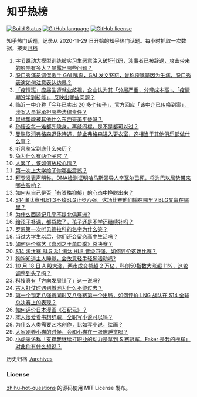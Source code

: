 # 知乎热榜
[![Build Status](https://github.com/ToWeLong/zhihu-hot-questions/workflows/CI/badge.svg)](https://github.com/ToWeLong/zhihu-hot-questions/actions)
[![GitHub language](https://img.shields.io/badge/language-golang-orange.svg)](https://golang.org/)
[![GitHub license](https://img.shields.io/github/license/ToWeLong/zhihu-hot-questions)](https://github.com/ToWeLong/zhihu-hot-questions/blob/main/LICENSE)

知乎热门话题，记录从 2020-11-29 日开始的知乎热门话题。每小时抓取一次数据，按天[归档](./archives)

<!-- BEGIN -->

1. [字节跳动大模型训练被实习生恶意注入破坏代码，涉事者已被辞退，攻击带来的影响有多大？暴露出哪些问题？](https://www.zhihu.com/question/1296528119)
1. [脱口秀演员调侃歌手 GAI 嘴歪，GAI 发文怒怼，曾称歪嘴是因为生病，脱口秀表演如何注意表达边界？](https://www.zhihu.com/question/1284883865)
1. [「疫情班」应届生遭就业歧视，企业认为其「分层严重，分辨成本高」、「疫情期没学到技能」，反映出哪些问题？](https://www.zhihu.com/question/1258506906)
1. [临沂一中介称「今年已卖出 20 多个孩子」，官方回应「该中介已传唤到案」，涉案人员将承担哪些法律责任？](https://www.zhihu.com/question/1259014200)
1. [鼠标垫能被其他什么东西完美平替吗？](https://www.zhihu.com/question/850271740)
1. [孙悟空每一难都先隐身，再敲闷棍，是不是都可以过？](https://www.zhihu.com/question/667976449)
1. [曼联取消弗格森退休待遇，禁止弗格森进入更衣室，这相当于其他俱乐部做什么事？](https://www.zhihu.com/question/1158645288)
1. [听泉鉴宝到底什么来历？](https://www.zhihu.com/question/641805007)
1. [兔为什么有两个子宫 ？](https://www.zhihu.com/question/828371231)
1. [人累了，该如何放松心情？](https://www.zhihu.com/question/1308488351)
1. [第一次上大学给了你哪些震撼？](https://www.zhihu.com/question/664198162)
1. [拜登发表声明称，DNA检测证明哈马斯领导人辛瓦尔已死，将为巴以局势带来哪些影响？](https://www.zhihu.com/question/1238118643)
1. [如何从自己是否「有资格抑郁」的心态中挣脱出来？](https://www.zhihu.com/question/668022302)
1. [S14淘汰赛HLE1:3不敌BLG止步八强，这场比赛他们输在哪里？BLG又赢在哪里？](https://www.zhihu.com/question/1309817522)
1. [为什么西游记几乎不提北俱芦洲?](https://www.zhihu.com/question/962924281)
1. [给孩子补课，都贷款了，孩子还是不学还继续补吗？](https://www.zhihu.com/question/667299055)
1. [罗恩第一次听见德拉科的名字为什么笑？](https://www.zhihu.com/question/664256916)
1. [当过大学生以后，你们还会留恋高中生活吗？](https://www.zhihu.com/question/1204801442)
1. [如何评价综艺《喜剧之王单口季》总决赛？](https://www.zhihu.com/question/1297015366)
1. [S14 淘汰赛 BLG 3:1 淘汰 HLE 晋级四强，如何评价这场比赛？](https://www.zhihu.com/question/1289984189)
1. [狗狗知道主人睡觉，会故意轻手轻脚活动吗?](https://www.zhihu.com/question/350491086)
1. [10 月 18 日 A 股大涨，两市成交额超 2 万亿，科创50指数大涨超 11%，这轮调整到头了吗？](https://www.zhihu.com/question/1235750246)
1. [科技真有「方向发展错了」这一说吗?](https://www.zhihu.com/question/801888244)
1. [古人打仗时遇到城池为什么不绕过去？](https://www.zhihu.com/question/395931934)
1. [第一个锁定八强赛同时又八强赛第一个出局，如何评价 LNG 战队在 S14 全球总决赛上的表现？](https://www.zhihu.com/question/1201521909)
1. [如何评价日本漫画《石纪元》？](https://www.zhihu.com/question/305544429)
1. [本人很爱看书想辞职，全职写小说可以吗？](https://www.zhihu.com/question/666596698)
1. [为什么人类需要艺术创作，比如写小说，绘画？](https://www.zhihu.com/question/812573019)
1. [大家刚养小猫的时候，会和小猫在一张床睡觉吗？](https://www.zhihu.com/question/668088101)
1. [小虎采访称「支撑我继续打职业的动力是拿到 S 赛冠军，Faker 是我的榜样」对此你有什么想说？](https://www.zhihu.com/question/1262379500)

<!-- END -->

历史归档 [./archives](./archives)


### License
[zhihu-hot-questions](https://github.com/towelong/zhihu-hot-questions) 的源码使用 MIT License 发布。
